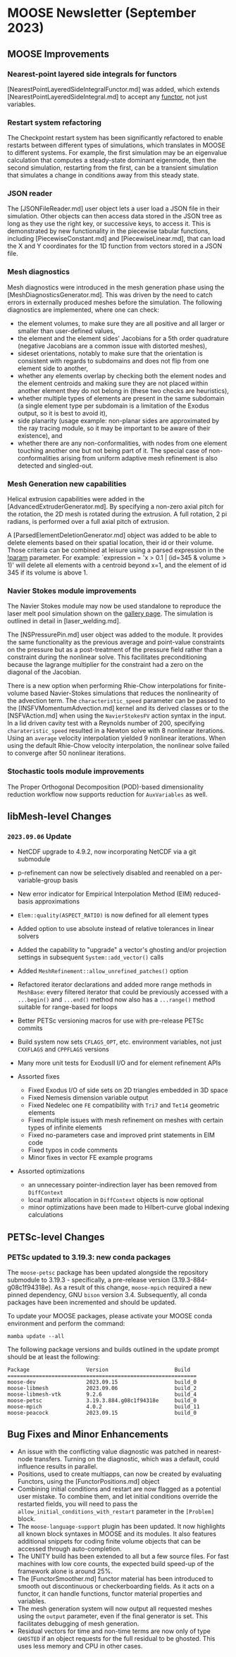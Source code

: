 # MOOSE Newsletter (September 2023)

## MOOSE Improvements

### Nearest-point layered side integrals for functors

[NearestPointLayeredSideIntegralFunctor.md] was added, which extends
[NearestPointLayeredSideIntegral.md] to accept any [functor](Functors/index.md),
not just variables.

### Restart system refactoring

The Checkpoint restart system has been significantly refactored to enable restarts between different
types of simulations, which translates in MOOSE to different systems. For example, the first simulation
may be an eigenvalue calculation that computes a steady-state dominant eigenmode, then the second
simulation, restarting from the first, can be a transient simulation that simulates a change in
conditions away from this steady state.

### JSON reader

The [JSONFileReader.md] user object lets a user load a JSON file in their simulation. Other objects can then
access data stored in the JSON tree as long as they use the right key, or successive keys, to access it.
This is demonstrated by new functionality in the piecewise tabular functions, including [PiecewiseConstant.md] and
[PiecewiseLinear.md], that can load the X and Y coordinates for the 1D function from vectors stored in a JSON file.

### Mesh diagnostics

Mesh diagnostics were introduced in the mesh generation phase using the [MeshDiagnosticsGenerator.md]. This was driven by
the need to catch errors in externally produced meshes before the simulation.
The following diagnostics are implemented, where one can check:

- the element volumes, to make sure they are all positive and all larger or smaller than user-defined values,
- the element and the element sides' Jacobians for a 5th order quadrature (negative Jacobians are a common issue with
  distorted meshes),
- sideset orientations, notably to make sure that the orientation is consistent with regards to subdomains and does not flip
  from one element side to another,
- whether any elements overlap by checking both the element nodes and the element centroids and making sure they
  are not placed within another element they do not belong in (these two checks are heuristics),
- whether multiple types of elements are present in the same subdomain (a single element type per subdomain is a limitation of
  the Exodus output, so it is best to avoid it),
- side planarity (usage example: non-planar sides are approximated by the ray tracing module, so it may be important to be aware of their existence), and
- whether there are any non-conformalities, with nodes from one element touching another one but not being part of it.
  The special case of non-conformalities arising from uniform adaptive mesh refinement is also detected and singled-out.


### Mesh Generation new capabilities

Helical extrusion capabilities were added in the [AdvancedExtruderGenerator.md]. By specifying a non-zero axial pitch for the
rotation, the 2D mesh is rotated during the extrusion. A full rotation, 2 pi radians, is performed over a full axial pitch of extrusion.

A [ParsedElementDeletionGenerator.md] object was added to be able to delete elements based on their spatial location, their id
or their volume. Those criteria can be combined at leisure using a parsed expression in the [!param](/Mesh/ParsedElementDeletionGenerator/expression)
parameter. For example: `expression = 'x > 0.1 | (id=345 & volume > 1)' will delete all elements with a centroid beyond x=1,
and the element of id 345 if its volume is above 1.

### Navier Stokes module improvements

The Navier Stokes module may now be used standalone to reproduce the laser melt
pool simulation shown on the
[gallery page](https://mooseframework.inl.gov/gallery.html). The simulation is
outlined in detail in [laser_welding.md].

The [NSPressurePin.md] user object was added to the module. It provides the same functionality as the previous
average and point-value constraints on the pressure but as a post-treatment of the pressure field rather than a
constraint during the nonlinear solve. This facilitates preconditioning because the lagrange multiplier for the constraint
had a zero on the diagonal of the Jacobian.

There is a new option when performing Rhie-Chow interpolations for finite-volume
based Navier-Stokes simulations that reduces the nonlinearity of the advection
term. The `characteristic_speed` parameter can be passed to the
[INSFVMomentumAdvection.md] kernel and its derived classes or to the [NSFVAction.md]
when using the `NavierStokesFV` action syntax in the input. In a lid driven
cavity test with a Reynolds number of 200, specifying `charateristic_speed`
resulted in a Newton solve with 8 nonlinear iterations. Using an `average`
velocity interpolation yielded 9 nonlinear iterations. When using the default
Rhie-Chow velocity interpolation, the nonlinear solve failed to converge after 50
nonlinear iterations.

### Stochastic tools module improvements

The Proper Orthogonal Decomposition (POD)-based dimensionality reduction workflow now supports reduction for `AuxVariables` as well.

## libMesh-level Changes

### `2023.09.06` Update

- NetCDF upgrade to 4.9.2, now incorporating NetCDF via a git submodule
- p-refinement can now be selectively disabled and reenabled on a
  per-variable-group basis
- New error indicator for Empirical Interpolation Method (EIM)
  reduced-basis approximations
- `Elem::quality(ASPECT_RATIO)` is now defined for all element types
- Added option to use absolute instead of relative tolerances in
  linear solvers
- Added the capability to "upgrade" a vector's ghosting and/or
  projection settings in subsequent `System::add_vector()` calls
- Added `MeshRefinement::allow_unrefined_patches()` option
- Refactored iterator declarations and added more range methods in
  `MeshBase`: every filtered iterator that could be previously
  accessed with a `...begin()` and `...end()` method now also has a
  `...range()` method suitable for range-based for loops
- Better PETSc versioning macros for use with pre-release PETSc
  commits
- Build system now sets `CFLAGS_OPT`, etc. environment variables, not
  just `CXXFLAGS` and `CPPFLAGS` versions
- Many more unit tests for ExodusII I/O and for element refinement
  APIs
- Assorted fixes

  - Fixed Exodus I/O of side sets on 2D triangles embedded in 3D
    space
  - Fixed Nemesis dimension variable output
  - Fixed Nedelec one `FE` compatibility with `Tri7` and `Tet14`
    geometric elements
  - Fixed multiple issues with mesh refinement on meshes with certain
    types of infinite elements
  - Fixed no-parameters case and improved print statements in EIM code
  - Fixed typos in code comments
  - Minor fixes in vector FE example programs

- Assorted optimizations

  - an unnecessary pointer-indirection layer has been removed from
    `DiffContext`
  - local matrix allocation in `DiffContext` objects is now optional
  - minor optimizations have been made to Hilbert-curve global
    indexing calculations

## PETSc-level Changes

### PETSc updated to 3.19.3: new conda packages

The `moose-petsc` package has been updated alongside the repository submodule to 3.19.3 -
specifically, a pre-release version (3.19.3-884-g08c1f94318e). As a result of this change, `moose-mpich`
required a new pinned dependency, GNU `bison` version 3.4. Subsequently, all conda packages have been
incremented and should be updated.

To update your MOOSE packages, please activate your MOOSE conda environment and
perform the command:

```
mamba update --all
```

The following package versions and builds outlined in the update prompt should be
at least the following:

```
Package                  Version                     Build
============================================================
moose-dev                2023.09.15                  build_0
moose-libmesh            2023.09.06                  build_2
moose-libmesh-vtk        9.2.6                       build_4
moose-petsc              3.19.3.884.g08c1f94318e     build_0
moose-mpich              4.0.2                       build_11
moose-peacock            2023.09.15                  build_0
```

## Bug Fixes and Minor Enhancements

- An issue with the conflicting value diagnostic was patched in nearest-node transfers. Turning on the diagnostic,
  which was a default, could influence results in parallel.
- Positions, used to create multiapps, can now be created by evaluating Functors, using the [FunctorPositions.md] object
- Combining initial conditions and restart are now flagged as a potential user mistake. To combine them, and let initial conditions
  override the restarted fields, you will need to pass the `allow_initial_conditions_with_restart` parameter in the `[Problem]` block.
- The `moose-language-support` plugin has been updated. It now highlights all known block syntaxes in MOOSE and its modules. It also
  features additional snippets for coding finite volume objects that can be accessed through auto-completion.
- The UNITY build has been extended to all but a few source files. For fast machines with low core counts, the expected build speed-up
  of the framework alone is around 25%.
- The [FunctorSmoother.md] functor material has been introduced to smooth out discontinuous or checkerboarding
  fields. As it acts on a functor, it can handle functions, functor material properties and variables.
- The mesh generation system will now output all requested meshes using the `output` parameter, even if the final generator is set.
  This facilitates debugging of mesh generation.
- Residual vectors for time and non-time terms are now only of type
  `GHOSTED` if an object requests for the full residual to be ghosted.
  This uses less memory and CPU in other cases.
